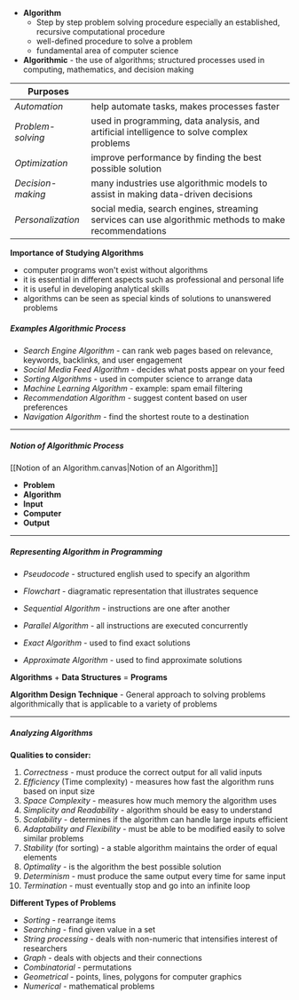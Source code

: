 - **Algorithm** 
	- Step by step problem solving procedure especially an established, recursive computational procedure
	- well-defined procedure to solve a problem
	- fundamental area of computer science
- **Algorithmic** - the use of algorithms; structured processes used in computing, mathematics, and decision making

| **Purposes**      |                                                                                                      |
| ----------------- | ---------------------------------------------------------------------------------------------------- |
| *Automation*      | help automate tasks, makes processes faster                                                          |
| *Problem-solving* | used in programming, data analysis, and artificial intelligence to solve complex problems            |
| *Optimization*    | improve performance by finding the best possible solution                                            |
| *Decision-making* | many industries use algorithmic models to assist in making data-driven decisions                     |
| *Personalization* | social media, search engines, streaming services can use algorithmic methods to make recommendations |
**Importance of Studying Algorithms**
- computer programs won't exist without algorithms
- it is essential in different aspects such as professional and personal life
- it is useful in developing analytical skills
- algorithms can be seen as special kinds of solutions to unanswered problems

##### Examples Algorithmic Process
- *Search Engine Algorithm* - can rank web pages based on relevance, keywords, backlinks, and user engagement
- *Social Media Feed Algorithm* - decides what posts appear on your feed
- *Sorting Algorithms* - used in computer science to arrange data
- *Machine Learning Algorithm* - example: spam email filtering
- *Recommendation Algorithm* - suggest content based on user preferences
- *Navigation Algorithm* - find the shortest route to a destination

---
##### Notion of Algorithmic Process
[[Notion of an Algorithm.canvas|Notion of an Algorithm]]
- **Problem**
- **Algorithm**
- **Input**
- **Computer**
- **Output**

---
##### Representing Algorithm in Programming
- *Pseudocode* - structured english used to specify an algorithm
- *Flowchart* - diagramatic representation that illustrates sequence

- *Sequential Algorithm* - instructions are one after another
- *Parallel Algorithm* - all instructions are executed concurrently

- *Exact Algorithm* - used to find exact solutions
- *Approximate Algorithm* - used to find approximate solutions

**Algorithms** + **Data Structures** = **Programs**

**Algorithm Design Technique** - General approach to solving problems algorithmically that is applicable to a variety of problems

---
##### Analyzing Algorithms
**Qualities to consider:**
1. *Correctness* - must produce the correct output for all valid inputs
2. *Efficiency* (Time complexity) - measures how fast the algorithm runs based on input size
3. *Space Complexity* - measures how much memory the algorithm uses
4. *Simplicity and Readability* - algorithm should be easy to understand
5. *Scalability* - determines if the algorithm can handle large inputs efficient
6. *Adaptability and Flexibility* - must be able to be modified easily to solve similar problems
7. *Stability* (for sorting) - a stable algorithm maintains the order of equal elements
8. *Optimality* - is the algorithm the best possible solution
9. *Determinism* - must produce the same output every time for same input
10. *Termination* - must eventually stop and go into an infinite loop

**Different Types of Problems** 
- *Sorting* - rearrange items
- *Searching* - find given value in a set
- *String processing* - deals with non-numeric that intensifies interest of researchers
- *Graph* - deals with objects and their connections
- *Combinatorial* - permutations
- *Geometrical* - points, lines, polygons for computer graphics 
- *Numerical* - mathematical problems